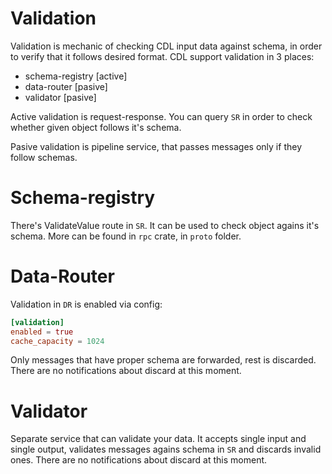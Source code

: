 # Validation

Validation is mechanic of checking CDL input data against schema, in order to verify that it follows desired format.
CDL support validation in 3 places:
- schema-registry [active]
- data-router [pasive]
- validator [pasive]

Active validation is request-response. You can query `SR` in order to check whether given object follows it's schema.

Pasive validation is pipeline service, that passes messages only if they follow schemas.

# Schema-registry

There's ValidateValue route in `SR`. It can be used to check object agains it's schema. More can be found in `rpc` crate, in `proto` folder.

# Data-Router

Validation in `DR` is enabled via config:
```toml
[validation]
enabled = true
cache_capacity = 1024
```
Only messages that have proper schema are forwarded, rest is discarded. There are no notifications about discard at this moment.

# Validator

Separate service that can validate your data. It accepts single input and single output, validates messages agains schema in `SR` and discards invalid ones. There are no notifications about discard at this moment.
